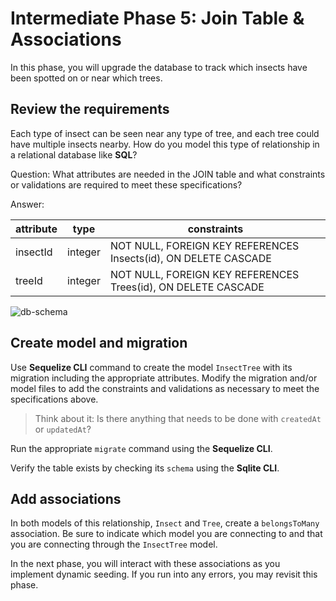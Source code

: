 # Intermediate Phase 5: Join Table & Associations

In this phase, you will upgrade the database to track which insects have been
spotted on or near which trees.

## Review the requirements

Each type of insect can be seen near any type of tree, and each tree could have
multiple insects nearby. How do you model this type of relationship in a 
relational database like **SQL**?

Question: What attributes are needed in the JOIN table and what constraints or
validations are required to meet these specifications?

Answer:

| attribute | type    | constraints                                                   |
| --------- | ------- | ------------------------------------------------------------- |
| insectId  | integer | NOT NULL, FOREIGN KEY REFERENCES Insects(id), ON DELETE CASCADE |
| treeId    | integer | NOT NULL, FOREIGN KEY REFERENCES Trees(id), ON DELETE CASCADE |

![db-schema]

## Create model and migration

Use **Sequelize CLI** command to create the model `InsectTree` with its
migration including the appropriate attributes. Modify the migration and/or
model files to add the constraints and validations as necessary to meet the
specifications above.

> Think about it: Is there anything that needs to be done with `createdAt` or 
> `updatedAt`?

Run the appropriate `migrate` command using the **Sequelize CLI**.

Verify the table exists by checking its `schema` using the **Sqlite CLI**.

## Add associations

In both models of this relationship, `Insect` and `Tree`, create a
`belongsToMany` association. Be sure to indicate which model you are connecting
to and that you are connecting through the `InsectTree` model.

In the next phase, you will interact with these associations as you implement
dynamic seeding. If you run into any errors, you may revisit this phase.

[db-schema]: https://appacademy-open-assets.s3.us-west-1.amazonaws.com/Modular-Curriculum/content/week-11/practices/Trees-Insects-db-schema.png